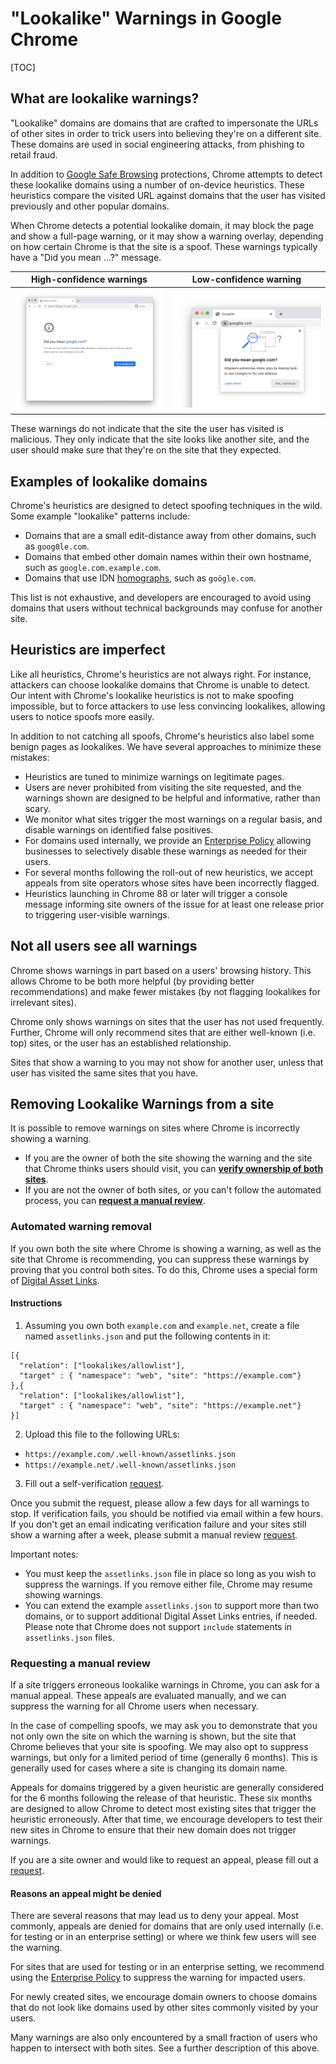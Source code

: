 # "Lookalike" Warnings in Google Chrome

[TOC]

## What are lookalike warnings?

"Lookalike" domains are domains that are crafted to impersonate the URLs of
other sites in order to trick users into believing they're on a different site.
These domains are used in social engineering attacks, from phishing to retail
fraud.

In addition to [Google Safe Browsing](https://safebrowsing.google.com/)
protections, Chrome attempts to detect these lookalike domains using a number of
on-device heuristics. These heuristics compare the visited URL against domains
that the user has visited previously and other popular domains.

When Chrome detects a potential lookalike domain, it may block the page and show
a full-page warning, or it may show a warning overlay, depending on how certain
Chrome is that the site is a spoof. These warnings typically have a "Did you
mean ...?" message.

| High-confidence warnings               | Low-confidence warning        |
|:--------------------------------------:|:-----------------------------:|
| ![Interstitial page](interstitial.png) | ![Safety Tip bubble](tip.png) |

These warnings do not indicate that the site the user has visited is malicious.
They only indicate that the site looks like another site, and the user should
make sure that they're on the site that they expected.

## Examples of lookalike domains

Chrome's heuristics are designed to detect spoofing techniques in the wild. Some
example "lookalike" patterns include:

 * Domains that are a small edit-distance away from other domains, such as
   `goog0le.com`.
 * Domains that embed other domain names within their own hostname, such as
   `google.com.example.com`.
 * Domains that use IDN
   [homographs](https://chromium.googlesource.com/chromium/src/+/main/docs/idn.md),
   such as `goögle.com`.

This list is not exhaustive, and developers are encouraged to avoid using
domains that users without technical backgrounds may confuse for another site.


## Heuristics are imperfect

Like all heuristics, Chrome's heuristics are not always right. For instance,
attackers can choose lookalike domains that Chrome is unable to detect. Our
intent with Chrome's lookalike heuristics is not to make spoofing impossible,
but to force attackers to use less convincing lookalikes, allowing users to
notice spoofs more easily.

In addition to not catching all spoofs, Chrome's heuristics also label some
benign pages as lookalikes. We have several approaches to minimize these
mistakes:

 * Heuristics are tuned to minimize warnings on legitimate pages.
 * Users are never prohibited from visiting the site requested, and the warnings
   shown are designed to be helpful and informative, rather than scary.
 * We monitor what sites trigger the most warnings on a regular basis, and
   disable warnings on identified false positives.
 * For domains used internally, we provide an [Enterprise
   Policy](https://cloud.google.com/docs/chrome-enterprise/policies/?policy=LookalikeWarningAllowlistDomains)
   allowing businesses to selectively disable these warnings as needed for their
   users.
 * For several months following the roll-out of new heuristics, we accept
   appeals from site operators whose sites have been incorrectly flagged.
 * Heuristics launching in Chrome 88 or later will trigger a console message
   informing site owners of the issue for at least one release prior to
   triggering user-visible warnings.


## Not all users see all warnings

Chrome shows warnings in part based on a users' browsing history. This allows
Chrome to be both more helpful (by providing better recommendations) and make
fewer mistakes (by not flagging lookalikes for irrelevant sites).

Chrome only shows warnings on sites that the user has not used frequently.
Further, Chrome will only recommend sites that are either well-known (i.e. top)
sites, or the user has an established relationship.

Sites that show a warning to you may not show for another user, unless that user
has visited the same sites that you have.

## Removing Lookalike Warnings from a site

It is possible to remove warnings on sites where Chrome is incorrectly showing
a warning.
 * If you are the owner of both the site showing the warning and the site that
   Chrome thinks users should visit, you can
   [**verify ownership of both sites**](#automated-warning-removal).
 * If you are not the owner of both sites, or you can't follow the automated
   process, you can [**request a manual review**](#requesting-a-manual-review).
 
 
### Automated warning removal

If you own both the site where Chrome is showing a warning, as well as the site
that Chrome is recommending, you can suppress these warnings by proving that you
control both sites. To do this, Chrome uses a special form of 
[Digital Asset Links](https://developers.google.com/digital-asset-links).

#### Instructions
1.  Assuming you own both `example.com` and `example.net`, create a file
named `assetlinks.json` and put the following contents in it:
```
[{
  "relation": ["lookalikes/allowlist"],
  "target" : { "namespace": "web", "site": "https://example.com"}
},{
  "relation": ["lookalikes/allowlist"],
  "target" : { "namespace": "web", "site": "https://example.net"}
}]
```

2. Upload this file to the following URLs:
  - `https://example.com/.well-known/assetlinks.json`
  - `https://example.net/.well-known/assetlinks.json`
3. Fill out a self-verification [request](https://forms.gle/DsoM64EmSZ5H4bNd8).

Once you submit the request, please allow a few days for all warnings to stop.
If verification fails, you should be notified via email within a few hours. If
you don't get an email indicating verification failure and your sites still show
a warning after a week, please submit a manual review
[request](https://forms.gle/BxV3JGbCbRjucDxq6).

Important notes:
 * You must keep the `assetlinks.json` file in place so long as you wish to
   suppress the warnings. If you remove either file, Chrome may resume showing
   warnings.
 * You can extend the example `assetlinks.json` to support more than two
   domains, or to support additional Digital Asset Links entries, if needed.
   Please note that Chrome does not support `include` statements in
   `assetlinks.json` files.

### Requesting a manual review

If a site triggers erroneous lookalike warnings in Chrome,
you can ask for a manual appeal. These appeals are evaluated manually, and we
can suppress the warning for all Chrome users when necessary.

In the case of compelling spoofs, we may ask you to demonstrate that you not
only own the site on which the warning is shown, but the site that Chrome
believes that your site is spoofing. We may also opt to suppress warnings, but
only for a limited period of time (generally 6 months). This is generally used
for cases where a site is changing its domain name.

Appeals for domains triggered by a given heuristic are generally considered for
the 6 months following the release of that heuristic. These six months are
designed to allow Chrome to detect most existing sites that trigger the
heuristic erroneously. After that time, we encourage developers to test their
new sites in Chrome to ensure that their new domain does not trigger warnings.

If you are a site owner and would like to request an appeal, please fill out
a [request](https://forms.gle/BxV3JGbCbRjucDxq6).


#### Reasons an appeal might be denied

There are several reasons that may lead us to deny your appeal. Most commonly,
appeals are denied for domains that are only used internally (i.e. for testing
or in an enterprise setting) or where we think few users will see the warning.

For sites that are used for testing or in an enterprise setting, we recommend
using the [Enterprise
Policy](https://cloud.google.com/docs/chrome-enterprise/policies/?policy=LookalikeWarningAllowlistDomains)
to suppress the warning for impacted users.

For newly created sites, we encourage domain owners to choose domains that do
not look like domains used by other sites commonly visited by your users.

Many warnings are also only encountered by a small fraction of users who happen
to intersect with both sites. See a further description of this above.
